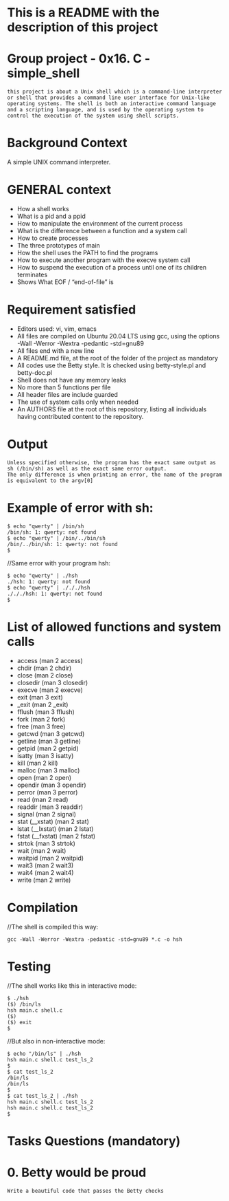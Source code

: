 # This is a README with the description of this project

# Group project - 0x16. C - simple_shell

	this project is about a Unix shell which is a command-line interpreter or shell that provides a command line user interface for Unix-like operating systems. The shell is both an interactive command language and a scripting language, and is used by the operating system to control the execution of the system using shell scripts.

# Background Context

A simple UNIX command interpreter.

# GENERAL context
* How a shell works
* What is a pid and a ppid
* How to manipulate the environment of the current process
* What is the difference between a function and a system call
* How to create processes
* The three prototypes of main
* How the shell uses the PATH to find the programs
* How to execute another program with the execve system call
* How to suspend the execution of a process until one of its children terminates
* Shows What EOF / “end-of-file” is

# Requirement satisfied
* Editors used: vi, vim, emacs
* All files are compiled on Ubuntu 20.04 LTS using gcc, using the options -Wall -Werror -Wextra -pedantic -std=gnu89
* All files end with a new line
* A README.md file, at the root of the folder of the project as mandatory
* All codes use the Betty style. It is checked using betty-style.pl and betty-doc.pl
* Shell does not have any memory leaks
* No more than 5 functions per file
* All header files are include guarded
* The use of system calls only when needed
* An AUTHORS file at the root of this repository, listing all individuals having contributed content to the repository.

# Output

	Unless specified otherwise, the program has the exact same output as sh (/bin/sh) as well as the exact same error output.
	The only difference is when printing an error, the name of the program is equivalent to the argv[0]

# Example of error with sh:

	$ echo "qwerty" | /bin/sh
	/bin/sh: 1: qwerty: not found
	$ echo "qwerty" | /bin/../bin/sh
	/bin/../bin/sh: 1: qwerty: not found
	$

//Same error with your program hsh:

	$ echo "qwerty" | ./hsh
	./hsh: 1: qwerty: not found
	$ echo "qwerty" | ./././hsh
	./././hsh: 1: qwerty: not found
	$

# List of allowed functions and system calls

* access (man 2 access)
* chdir (man 2 chdir)
* close (man 2 close)
* closedir (man 3 closedir)
* execve (man 2 execve)
* exit (man 3 exit)
* _exit (man 2 _exit)
* fflush (man 3 fflush)
* fork (man 2 fork)
* free (man 3 free)
* getcwd (man 3 getcwd)
* getline (man 3 getline)
* getpid (man 2 getpid)
* isatty (man 3 isatty)
* kill (man 2 kill)
* malloc (man 3 malloc)
* open (man 2 open)
* opendir (man 3 opendir)
* perror (man 3 perror)
* read (man 2 read)
* readdir (man 3 readdir)
* signal (man 2 signal)
* stat (__xstat) (man 2 stat)
* lstat (__lxstat) (man 2 lstat)
* fstat (__fxstat) (man 2 fstat)
* strtok (man 3 strtok)
* wait (man 2 wait)
* waitpid (man 2 waitpid)
* wait3 (man 2 wait3)
* wait4 (man 2 wait4)
* write (man 2 write)

# Compilation

//The shell is compiled this way:

	gcc -Wall -Werror -Wextra -pedantic -std=gnu89 *.c -o hsh

# Testing

//The shell works like this in interactive mode:

	$ ./hsh
	($) /bin/ls
	hsh main.c shell.c
	($)
	($) exit
	$

//But also in non-interactive mode:
	
	$ echo "/bin/ls" | ./hsh
	hsh main.c shell.c test_ls_2
	$
	$ cat test_ls_2
	/bin/ls
	/bin/ls
	$
	$ cat test_ls_2 | ./hsh
	hsh main.c shell.c test_ls_2
	hsh main.c shell.c test_ls_2
	$


# Tasks Questions (mandatory)
# 0. Betty would be proud

	Write a beautiful code that passes the Betty checks
